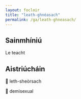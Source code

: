 ```yaml
---
layout: focloir
title: "leath-ghnéasach"
permalink: /ga/leath-ghneasach/
---
```


## Sainmhíniú

Le teacht

## Aistriúcháin

&#x1f3f4;&#xe0067;&#xe0062;&#xe0073;&#xe0063;&#xe0074;&#xe007f; leth-sheòrsach

&#x1f3f4;&#xe0067;&#xe0062;&#xe0065;&#xe006e;&#xe0067;&#xe007f; demisexual
